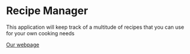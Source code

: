 # Recipe Manager
This application will keep track of a multitude of recipes that you can use for your own cooking needs

[Our webpage](admin/team.md)
